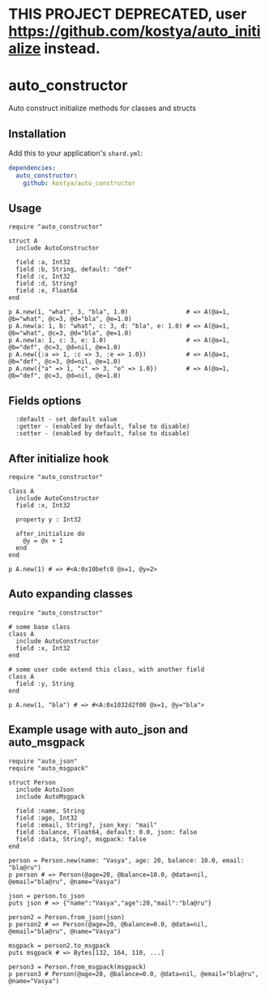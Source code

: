 # THIS PROJECT DEPRECATED, user https://github.com/kostya/auto_initialize instead.

# auto_constructor

Auto construct initialize methods for classes and structs

## Installation

Add this to your application's `shard.yml`:

```yaml
dependencies:
  auto_constructor:
    github: kostya/auto_constructor
```

## Usage

```crystal
require "auto_constructor"

struct A
  include AutoConstructor

  field :a, Int32
  field :b, String, default: "def"
  field :c, Int32
  field :d, String?
  field :e, Float64
end

p A.new(1, "what", 3, "bla", 1.0)                # => A(@a=1, @b="what", @c=3, @d="bla", @e=1.0)
p A.new(a: 1, b: "what", c: 3, d: "bla", e: 1.0) # => A(@a=1, @b="what", @c=3, @d="bla", @e=1.0)
p A.new(a: 1, c: 3, e: 1.0)                      # => A(@a=1, @b="def", @c=3, @d=nil, @e=1.0)
p A.new({:a => 1, :c => 3, :e => 1.0})           # => A(@a=1, @b="def", @c=3, @d=nil, @e=1.0)
p A.new({"a" => 1, "c" => 3, "e" => 1.0})        # => A(@a=1, @b="def", @c=3, @d=nil, @e=1.0)
```

## Fields options

```
  :default - set default value
  :getter - (enabled by default, false to disable)
  :setter - (enabled by default, false to disable)
```

## After initialize hook

```crystal
require "auto_constructor"

class A
  include AutoConstructor
  field :x, Int32

  property y : Int32

  after_initialize do
    @y = @x + 1
  end
end

p A.new(1) # => #<A:0x10befc0 @x=1, @y=2>
```

## Auto expanding classes

```crystal
require "auto_constructor"

# some base class
class A
  include AutoConstructor
  field :x, Int32
end

# some user code extend this class, with another field
class A
  field :y, String
end

p A.new(1, "bla") # => #<A:0x1032d2f00 @x=1, @y="bla">
```

## Example usage with auto_json and auto_msgpack

```crystal
require "auto_json"
require "auto_msgpack"

struct Person
  include AutoJson
  include AutoMsgpack

  field :name, String
  field :age, Int32
  field :email, String?, json_key: "mail"
  field :balance, Float64, default: 0.0, json: false
  field :data, String?, msgpack: false
end

person = Person.new(name: "Vasya", age: 20, balance: 10.0, email: "bla@ru")
p person # => Person(@age=20, @balance=10.0, @data=nil, @email="bla@ru", @name="Vasya")

json = person.to_json
puts json # => {"name":"Vasya","age":20,"mail":"bla@ru"}

person2 = Person.from_json(json)
p person2 # => Person(@age=20, @balance=0.0, @data=nil, @email="bla@ru", @name="Vasya")

msgpack = person2.to_msgpack
puts msgpack # => Bytes[132, 164, 110, ...]

person3 = Person.from_msgpack(msgpack)
p person3 # Person(@age=20, @balance=0.0, @data=nil, @email="bla@ru", @name="Vasya")
```